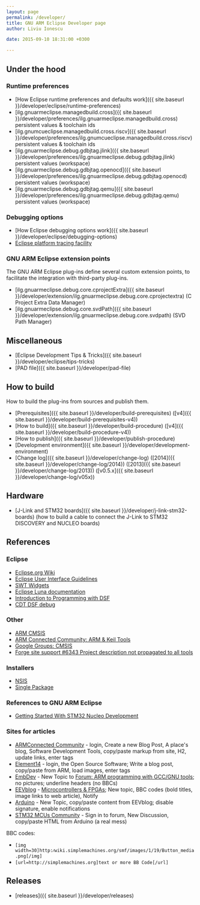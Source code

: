 ```yaml
---
layout: page
permalink: /developer/
title: GNU ARM Eclipse Developer page
author: Liviu Ionescu

date: 2015-09-10 18:31:00 +0300

---
```


## Under the hood

### Runtime preferences

* [How Eclipse runtime preferences and defaults work]({{ site.baseurl }}/developer/eclipse/runtime-preferences)
* [ilg.gnuarmeclipse.managedbuild.cross]({{ site.baseurl }}/developer/preferences/ilg.gnuarmeclipse.managedbuild.cross) persistent values & toolchain ids
* [ilg.gnumcueclipse.managedbuild.cross.riscv]({{ site.baseurl }}/developer/preferences/ilg.gnumcueclipse.managedbuild.cross.riscv) persistent values & toolchain ids
* [ilg.gnuarmeclipse.debug.gdbjtag.jlink]({{ site.baseurl }}/developer/preferences/ilg.gnuarmeclipse.debug.gdbjtag.jlink) persistent values (workspace)
* [ilg.gnuarmeclipse.debug.gdbjtag.openocd]({{ site.baseurl }}/developer/preferences/ilg.gnuarmeclipse.debug.gdbjtag.openocd) persistent values (workspace)
* [ilg.gnuarmeclipse.debug.gdbjtag.qemu]({{ site.baseurl }}/developer/preferences/ilg.gnuarmeclipse.debug.gdbjtag.qemu) persistent values (workspace)

### Debugging options

* [How Eclipse debugging options work]({{ site.baseurl }}/developer/eclipse/debugging-options)
* [Eclipse platform tracing facility](https://wiki.eclipse.org/FAQ_How_do_I_use_the_platform_debug_tracing_facility)

### GNU ARM Eclipse extension points

The GNU ARM Eclipse plug-ins define several custom extension points, to facilitate the integration with third-party plug-ins.

* [ilg.gnuarmeclipse.debug.core.cprojectExtra]({{ site.baseurl }}/developer/extension/ilg.gnuarmeclipse.debug.core.cprojectextra) (C Project Extra Data Manager)
* [ilg.gnuarmeclipse.debug.core.svdPath]({{ site.baseurl }}/developer/extension/ilg.gnuarmeclipse.debug.core.svdpath) (SVD Path Manager)

## Miscellaneous

* [Eclipse Development Tips & Tricks]({{ site.baseurl }}/developer/eclipse/tips-tricks)
* [PAD file]({{ site.baseurl }}/developer/pad-file)

## How to build

How to build the plug-ins from sources and publish them.

* [Prerequisites]({{ site.baseurl }}/developer/build-prerequisites) ([v4]({{ site.baseurl }}/developer/build-prerequisites-v4))
* [How to build]({{ site.baseurl }}/developer/build-procedure) ([v4]({{ site.baseurl }}/developer/build-procedure-v4))
* [How to publish]({{ site.baseurl }}/developer/publish-procedure)
* [Development environment]({{ site.baseurl }}/developer/development-environment)
* [Change log]({{ site.baseurl }}/developer/change-log) ([2014]({{ site.baseurl }}/developer/change-log/2014)) ([2013]({{ site.baseurl }}/developer/change-log/2013)) ([v0.5.x]({{ site.baseurl }}/developer/change-log/v05x))

## Hardware

* [J-Link and STM32 boards]({{ site.baseurl }}/developer/j-link-stm32-boards) (how to build a cable to connect the J-Link to STM32 DISCOVERY and NUCLEO boards)

## References

### Eclipse

*   [Eclipse.org Wiki](http://wiki.eclipse.org/Main_Page)
*   [Eclipse User Interface Guidelines](http://wiki.eclipse.org/User_Interface_Guidelines)
*   [SWT Widgets](http://www.eclipse.org/swt/widgets/)
*   [Eclipse Luna documentation](http://help.eclipse.org/luna/index.jsp)
*   [Introduction to Programming with DSF](http://help.eclipse.org/luna/topic/org.eclipse.cdt.doc.isv/guide/dsf/intro/dsf_programming_intro.html)
*   [CDT DSF debug](http://wiki.eclipse.org/CDT/cdt-debug-dsf-gdb-extensibility)

### Other

*   [ARM CMSIS](http://www.keil.com/pack/doc/cmsis/General/html/index.html)
*   [ARM Connected Community: ARM & Keil Tools](http://community.arm.com/groups/tools/blog)
*   [Google Groups: CMSIS](https://groups.google.com/forum/#!forum/cmsis)
*   [Forge site support \#6343 Project description not propagated to all tools](https://sourceforge.net/p/forge/site-support/6343/)

### Installers

*   [NSIS](http://nsis.sourceforge.net/Main_Page)
*   [Single Package](http://blogs.msdn.com/b/windows_installer_team/archive/2009/09/02/authoring-a-single-package-for-per-user-or-per-machine-installation-context-in-windows-7.aspx)


### References to GNU ARM Eclipse

- [Getting Started With STM32 Nucleo Development](http://www.amazon.com/Getting-Started-STM32-Nucleo-Development-ebook/dp/B00WBU4BPW)

### Sites for articles

* [ARMConnected Community](https://community.arm.com/welcome) - login, Create a new Blog Post, A place's blog, Software Development Tools, copy/paste markup from site, H2, update links, enter tags
* [Element14](http://www.element14.com/community/groups/open-source-software) - login, the Open Source Software; Write a blog post, copy/paste from ARM, load images, enter tags
* [EmbDev](https://embdev.net/user/login) - New Topic to [Forum: ARM programming with GCC/GNU tools](https://embdev.net/forum/arm-gcc); no pictures; underline headers (no BBCs)
* [EEVblog](http://www.eevblog.com/forum/login/) - [Microcontrollers & FPGAs](http://www.eevblog.com/forum/microcontrollers/); New topic, BBC codes (bold titles, image links to web article), Notify
* [Arduino](http://stm32duino.com/viewforum.php?f=41) - New Topic, copy/paste content from EEVblog; disable signature, enable notifications
* [STM32 MCUs Community](https://community.st.com/community/stm32-community) - Sign in to forum, New Discussion, copy/paste HTML from Arduino (a real mess)

BBC codes:
- `[img width=30]http:⁄⁄wiki.simplemachines.org/smf/images/1/19/Button_media.png[/img]`
- `[url=http://simplemachines.org]text or more BB Code[/url]`

## Releases

* [releases]({{ site.baseurl }}/developer/releases)
